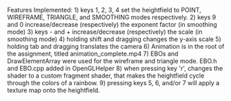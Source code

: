 Features Implemented:
    1) keys 1, 2, 3, 4 set the heightfield to POINT, WIREFRAME, TRIANGLE, and SMOOTHING modes respectively. 
    2) keys 9 and 0 increase/decrease (respectively) the exponent factor (in smoothing mode)
    3) keys - and + increase/decrease (respectively) the scale (in smoothing mode)
    4) holding shift and dragging changes the y-axis scale
    5) holding tab and dragging translates the camera
    6) Animation is in the root of the assignment, titled animation_complete.mp4
    7) EBOs and DrawElementArray were used for the wireframe and triangle mode. EBO.h and EBO.cpp added in OpenGLHelper
    8) when pressing key 'r', changes the shader to a custom fragment shader, that makes the heightfield cycle through the colors of a rainbow.
    9) pressing keys 5, 6, and/or 7 will apply a texture map onto the heightfield.

